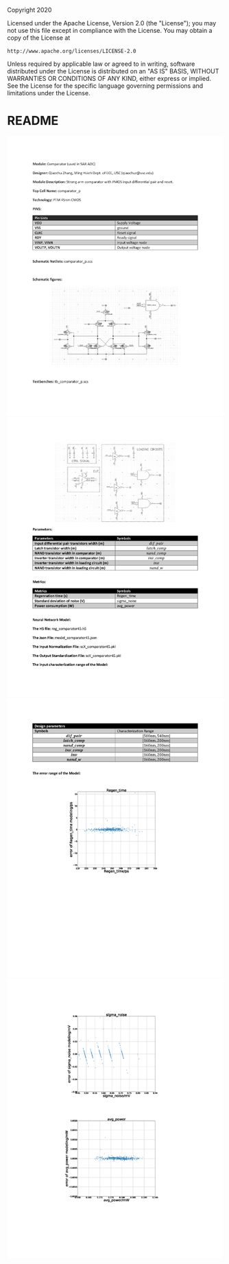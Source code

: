 Copyright 2020

Licensed under the Apache License, Version 2.0 (the "License");
you may not use this file except in compliance with the License.
You may obtain a copy of the License at

    http://www.apache.org/licenses/LICENSE-2.0

Unless required by applicable law or agreed to in writing, software
distributed under the License is distributed on an "AS IS" BASIS,
WITHOUT WARRANTIES OR CONDITIONS OF ANY KIND, either express or implied.
See the License for the specific language governing permissions and
limitations under the License.

# README
<img src="Documents/images/Comparator_Page_1.png">
<img src="Documents/images/Comparator_Page_2.png">
<img src="Documents/images/Comparator_Page_3.png">
<img src="Documents/images/Comparator_Page_4.png">
